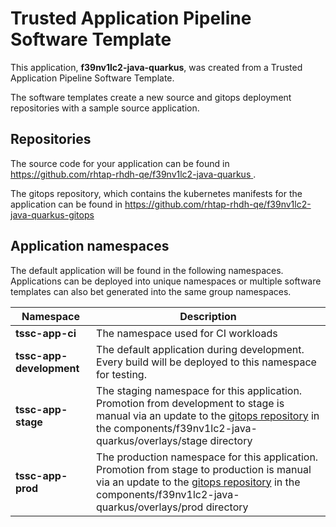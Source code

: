 # Trusted Application Pipeline Software Template

This application, **f39nv1lc2-java-quarkus**, was created from a Trusted Application Pipeline Software Template.

The software templates create a new source and gitops deployment repositories with a sample source application. 

## Repositories

The source code for your application can be found in [https://github.com/rhtap-rhdh-qe/f39nv1lc2-java-quarkus ](https://github.com/rhtap-rhdh-qe/f39nv1lc2-java-quarkus ).
 
The gitops repository, which contains the kubernetes manifests for the application can be found in 
[https://github.com/rhtap-rhdh-qe/f39nv1lc2-java-quarkus-gitops ](https://github.com/rhtap-rhdh-qe/f39nv1lc2-java-quarkus-gitops ) 

## Application namespaces 

The default application will be found in the following namespaces. Applications can be deployed into unique namespaces or multiple software templates can also bet generated into the same group namespaces.  

|  Namespace   |  Description   |  
| -------- | -------- |
| **tssc-app-ci** | The namespace used for CI workloads |
| **tssc-app-development** | The default application during development. Every build will be deployed to this namespace for testing. |
| **tssc-app-stage** | The staging namespace for this application. Promotion from development to stage is manual via an update to the [gitops repository](https://github.com/rhtap-rhdh-qe/f39nv1lc2-java-quarkus-gitops ) in the components/f39nv1lc2-java-quarkus/overlays/stage directory |
| **tssc-app-prod** | The production namespace for this application. Promotion from stage to production is manual via an update to the [gitops repository](https://github.com/rhtap-rhdh-qe/f39nv1lc2-java-quarkus-gitops ) in the components/f39nv1lc2-java-quarkus/overlays/prod directory |